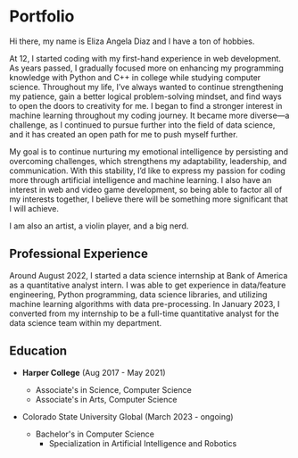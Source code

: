 # Portfolio

Hi there, my name is Eliza Angela Diaz and I have a ton of hobbies.

At 12, I started coding with my first-hand experience in web development. As years passed, I gradually focused more on enhancing my programming knowledge with Python and C++ in college while studying computer science. Throughout my life, I’ve always wanted to continue strengthening my patience, gain a better logical problem-solving mindset, and find ways to open the doors to creativity for me. I began to find a stronger interest in machine learning throughout my coding journey. It became more diverse—a challenge, as I continued to pursue further into the field of data science, and it has created an open path for me to push myself further.

My goal is to continue nurturing my emotional intelligence by persisting and overcoming challenges, which strengthens my adaptability, leadership, and communication. With this stability, I’d like to express my passion for coding more through artificial intelligence and machine learning. I also have an interest in web and video game development, so being able to factor all of my interests together, I believe there will be something more significant that I will achieve.

I am also an artist, a violin player, and a big nerd.

## Professional Experience

Around August 2022, I started a data science internship at Bank of America as a quantitative analyst intern. I was able to get experience in data/feature engineering, Python programming, data science libraries, and utilizing machine learning algorithms with data pre-processing. In January 2023, I converted from my internship to be a full-time quantitative analyst for the data science team within my department.

## Education

- **Harper College** (Aug 2017 - May 2021)
  - Associate's in Science, Computer Science
  - Associate's in Arts, Computer Science

- Colorado State University Global (March 2023 - ongoing)
  - Bachelor's in Computer Science
    - Specialization in Artificial Intelligence and Robotics
